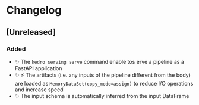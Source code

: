 # Changelog

## [Unreleased]

### Added

- :sparkles: The ``kedro serving serve`` command enable tos erve a pipeline as a FastAPI application
- :sparkles: :zap: The artifacts (i.e. any inputs of the pipeline different from the body) are loaded as `MemoryDataSet(copy_mode=assign)` to reduce I/O operations and increase speed
- :sparkles: The input schema is automatically inferred from the input DataFrame
